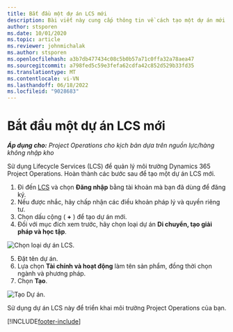 ```yaml
---
title: Bắt đầu một dự án LCS mới
description: Bài viết này cung cấp thông tin về cách tạo một dự án mới trong LCS cho môi trường Hoạt động Dự án của bạn.
author: stsporen
ms.date: 10/01/2020
ms.topic: article
ms.reviewer: johnmichalak
ms.author: stsporen
ms.openlocfilehash: a3b7db477434c08c5b0b57a71c0ffa32a78aea47
ms.sourcegitcommit: a798fed5c59e3fefa62cdfa42c852d529b33fd35
ms.translationtype: MT
ms.contentlocale: vi-VN
ms.lasthandoff: 06/18/2022
ms.locfileid: "9028683"
---
```

# <a name="start-a-new-lcs-project"></a>Bắt đầu một dự án LCS mới

_**Áp dụng cho:** Project Operations cho kịch bản dựa trên nguồn lực/hàng không nhập kho_

Sử dụng Lifecycle Services (LCS) để quản lý môi trường Dynamics 365 Project Operations. Hoàn thành các bước sau để tạo một dự án LCS mới.

1. Đi đến [LCS](https://lcs.dynamics.com/Logon/Index) và chọn **Đăng nhập** bằng tài khoản mà bạn đã dùng để đăng ký.
2. Nếu được nhắc, hãy chấp nhận các điều khoản pháp lý và quyền riêng tư.
3. Chọn dấu cộng ( **+** ) để tạo dự án mới.
4. Đối với mục đích xem trước, hãy chọn loại dự án **Di chuyển, tạo giải pháp và học tập**.

  ![Chọn loại dự án LCS.](./media/create-lcs-1.png)

5. Đặt tên dự án. 
6. Lựa chọn **Tài chính và hoạt động** làm tên sản phẩm, đồng thời chọn ngành và phương pháp. 
7. Chọn **Tạo**.

![Tạo Dự án.](./media/create-lcs-2.png)

Sử dụng dự án LCS này để triển khai môi trường Project Operations của bạn.



[!INCLUDE[footer-include](../includes/footer-banner.md)]